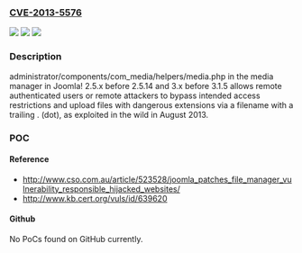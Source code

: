 ### [CVE-2013-5576](https://cve.mitre.org/cgi-bin/cvename.cgi?name=CVE-2013-5576)
![](https://img.shields.io/static/v1?label=Product&message=n%2Fa&color=blue)
![](https://img.shields.io/static/v1?label=Version&message=n%2Fa&color=blue)
![](https://img.shields.io/static/v1?label=Vulnerability&message=n%2Fa&color=brighgreen)

### Description

administrator/components/com_media/helpers/media.php in the media manager in Joomla! 2.5.x before 2.5.14 and 3.x before 3.1.5 allows remote authenticated users or remote attackers to bypass intended access restrictions and upload files with dangerous extensions via a filename with a trailing . (dot), as exploited in the wild in August 2013.

### POC

#### Reference
- http://www.cso.com.au/article/523528/joomla_patches_file_manager_vulnerability_responsible_hijacked_websites/
- http://www.kb.cert.org/vuls/id/639620

#### Github
No PoCs found on GitHub currently.

